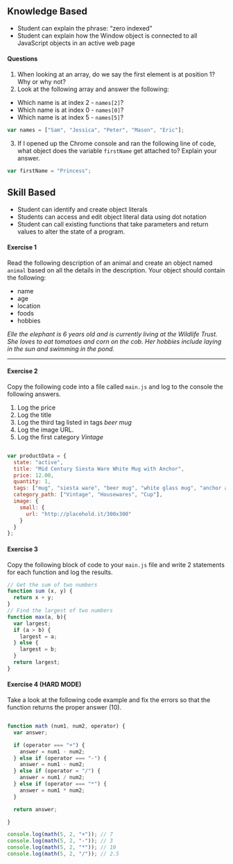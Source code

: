 ## Knowledge Based

- Student can explain the phrase: “zero indexed”
- Student can explain how the Window object is connected to all JavaScript objects in an active web page

#### Questions

1. When looking at an array, do we say the first element is at position 1? Why or why not?
2. Look at the following array and answer the following:
  - Which name is at index 2 - `names[2]`?
  - Which name is at index 0 - `names[0]`?
  - Which name is at index 5 - `names[5]`?

```js
var names = ["Sam", "Jessica", "Peter", "Mason", "Eric"];
```

3. If I opened up the Chrome console and ran the following line of code, what object does the variable `firstName` get attached to? Explain your answer.

```js
var firstName = "Princess";
```

## Skill Based

- Student can identify and create object literals
- Students can access and edit object literal data using dot notation
- Student can call existing functions that take parameters and return values to alter the state of a program.


#### Exercise 1

Read the following description of an animal and create an object named `animal` based on all the details in the description. Your object should contain the following:

- name
- age
- location
- foods
- hobbies

_Elle the elephant is 6 years old and is currently living at the Wildlife Trust. She loves to eat tomatoes and corn on the cob. Her hobbies include laying in the sun and swimming in the pond._

---

#### Exercise 2

Copy the following code into a file called `main.js` and log to the console the following answers.

1. Log the price
2. Log the title
3. Log the third tag listed in tags *beer mug*
4. Log the image URL.
5. Log the first category *Vintage*

```js

var productData = {
  state: "active",
  title: "Mid Century Siesta Ware White Mug with Anchor",
  price: 12.00,
  quantity: 1,
  tags: ["mug", "siesta ware", "beer mug", "white glass mug", "anchor and stars"],
  category_path: ["Vintage", "Housewares", "Cup"],
  image: {
    small: {
      url: "http://placehold.it/300x300"
    }
  }
};
```

#### Exercise 3

Copy the following block of code to your `main.js` file and write 2 statements for each function and log the results.


```js
// Get the sum of two numbers
function sum (x, y) {
  return x + y;
}
// Find the largest of two numbers
function max(a, b){
  var largest;
  if (a > b) {
    largest = a;
  } else {
    largest = b;
  }
  return largest;
}
```


#### Exercise 4 (HARD MODE)

Take a look at the following code example and fix the errors so that the function returns the proper answer (10).

```js

function math (num1, num2, operator) {
  var answer;

  if (operator === "+") {
    answer = num1 - num2;
  } else if (operator === "-") {
    answer = num1 - num2;
  } else if (operator = "/") {
    answer = num1 / num2;
  } else if (operator === "*") {
    answer = num1 * num2;
  }

  return answer;

}

console.log(math(5, 2, "+")); // 7
console.log(math(5, 2, "-")); // 3
console.log(math(5, 2, "*")); // 10
console.log(math(5, 2, "/")); // 2.5

```
